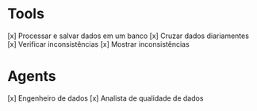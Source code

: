 # Tools
[x] Processar e salvar dados em um banco
[x] Cruzar dados diariamentes
[x] Verificar inconsistências
[x] Mostrar inconsistências

# Agents
[x] Engenheiro de dados
[x] Analista de qualidade de dados
